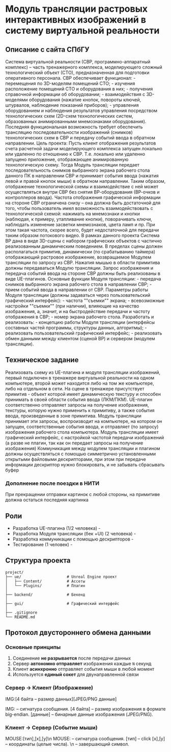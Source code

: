 # Модуль трансляции растровых интерактивных изображений в систему виртуальной реальности
## Описание с сайта СПбГУ
Система виртуальной реальности (СВР, программно-аппаратный комплекс) – часть тренажерного комплекса, моделирующего сложный технологический объект (СТО), предназначенная для подготовки оперативного персонала. СВР обеспечивает функционал: - перемещения по 3D-моделям помещений СТО; - изучения расположение помещений СТО и оборудования в них; - получения справочной информации об оборудовании; - взаимодействия с 3D-моделями оборудования (нажатие кнопок, повороты ключей, штурвалов, наблюдение показаний приборов); - управления оборудованием и наблюдения результатов управления посредством технологических схем (2D-схем технологических систем, образованных анимированными мнемознаками оборудования). Последняя функциональная возможность требует обеспечить трансляцию последовательности изображений (снимков) технологических схем в СВР и передачу событий ввода в обратном направлении. Цель проекта: Пусть клиент отображения результатов счета расчетной задачи моделирующего комплекса запущен локально или удаленно по отношению к СВР. Т.е. локально или удаленно запущено приложение, отображающее анимированную технологическую схему. Тогда Модуль трансляции передает последовательность снимков выбранного экрана рабочего стола данного ПК в направлении СВР и принимает события ввода (нажатия левой и правой кнопок мыши) в обратном направлении. Таким образом, отображение технологической схемы и взаимодействие с ней может осуществляться внутри СВР без снятия ВР-оборудования (ВР-очков и контроллеров ввода). Частота отображения графической информации на стороне СВР ограничена снизу – она должна быть достаточной для того, чтобы пользователь имел возможность взаимодействовать с технологической схемой: нажимать на мнемознаки и кнопки (наблюдая, к примеру, утапливание кнопки), поворачивать ключи, наблюдать изменение засветки мнемознаков, цвета ламп и пр. При этом такая частота, скорее всего, будет недостаточной для передачи таким образом потокового видео. В рамках данного проекта Система ВР дана в виде 3D-сцены с набором графических объектов с частично реализованным динамическим поведением. В пределах сцены должен располагаться примитив, динамически (по срабатыванию таймера) отображающий растровое изображение, возвращаемое Модулем трансляции по запросу из СВР. Нажатия мышью в области примитива должны передаваться Модулю трансляции. Запрос изображения и передача событий ввода на стороне СВР должны быть реализованы в виде UE-плагинов. Основные функции Модуля трансляции: - передача снимков выбранного экрана рабочего стола в направлении СВР; - прием событий ввода в направлении от СВР. Параметры работы Модуля трансляции (должны задаваться через пользовательский графический интерфейс): - частота ""съемки"" экрана; - всевозможные настройки ""съемки"" (при наличии), влияющие на качество изображения, а, значит, и на быстродействие передачи и частоту отображения в СВР; - номер экрана рабочего стола. Разработать и реализовать: - концепцию работы Модуля трансляции (интерфейсы составных частей программы, структуры данных, алгоритмы); - реализовать пользовательский графический интерфейс; - реализовать обмен данными между клиентом (сценой ВР) и сервером (модулем трансляции).
## Техническое задание
Реализовать схему из UE-плагина и модуля трансляции изображений, первый подключен в тренажере виртуальной реальности на одном компьютере, второй может находится либо на том же компьютере, либо на отдельном в сети.
На сцене в тренажере присутствует примитив - объект которой имеет динамическую текстуру и способен принимать в своей области события ввода (ЛКМ/ПКМ). UE-плагин соответственно отправляет запросы на получение изображения, текстуры, которую нужно применить к примитиву, а также события ввода, произведенные в зоне примитива. Модуль трансляции принимает эти запросы, воспроизводит на компьютере, на котором он запущен, соответственные события ввода, и отправляет (по запросу) изображения рабочего стола компьютера.
Модуль трансляции имеет графический интерфейс, с настройкой частотой передачи изображений (а разве не плагин, так как он передает запросы на получение изображения)
Коммуникация между модулем трансляции и плагином должны осуществляться с помощью симметрично установленными открытыми файловыми дескрипторами, при этом при передаче информации дескриптор нужно блокировать, и не забывать сбрасывать буфер
### Дополнение после поездки в НИТИ
При прекращении отправки картинок с любой стороны, на примитиве должна остаться последняя картинка
## Роли
- Разработка UE-плагина (1/2 человека) -
- Разработка Модуля трансляции (бек +UI) (2 человека) -
- Разработка коммуникации с помощью дескрипторов -
- Тестирование (1 человек) -
## Структура проекта
```text
project/
├── ue/                    # Unreal Engine проект
│   ├── Content/           # Ассеты
│   └── Plugins/           # Плагин
│
├── backend/               # Бекенд
│   
├── gui/                   # Графический интерфейс
│
├── .gitignore
└── README.md
```
## Протокол двустороннего обмена данными

### Основные принципы
1. Соединение **не разрывается** после передачи данных
2. Сервер **автономно отправляет** изображения каждые `N` секунд
3. Клиент **асинхронно** отправляет события мыши в любой момент
4. Используется **единый сокет** для двунаправленной связи

### Сервер → Клиент (Изображение)

IMG:[4 байта – размер данных][JPEG/PNG данные]

IMG: – сигнатура сообщения.
[4 байта] – размер изображения в формате big-endian.
[данные] – бинарные данные изображения (JPEG/PNG).

### Клиент → Сервер (Событие мыши)

MOUSE:[тип],[x],[y]\n
MOUSE: – сигнатура сообщения.
[тип] – click
[x],[y] – координаты (целые числа).
\n – завершающий символ.
